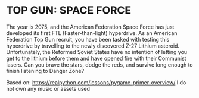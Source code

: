# TOP GUN: SPACE FORCE
The year is 2075, and the American Federation Space Force has just developed its first FTL (Faster-than-light) hyperdrive.
As an American Federation Top Gun recruit, you have been tasked with testing this hyperdrive by travelling to the newly discovered Z-27 Lithium asteroid. 
Unfortunately, the Reformed Soviet States have no intention of letting you get to the lithium before them and have opened fire with their Communist lasers.
Can you brave the stars, dodge the reds, and survive long enough to finish listening to Danger Zone?

Based on: https://realpython.com/lessons/pygame-primer-overview/
I do not own any music or assets used
